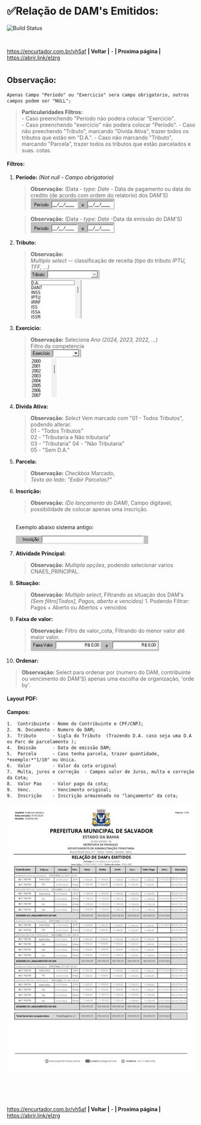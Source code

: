 # ✅Relação de DAM's Emitidos:
![Build Status](https://travis-ci.org/joemccann/dillinger.svg?branch=master)

<br>

<https://encurtador.com.br/vh5af> **| Voltar |** - **| Proxima página |** <https://abrir.link/eIzrg>  
#

## Observação: 
    Apenas Campo "Período" ou "Exercicio" sera campo obrigatorio, outros campos podem ser "NULL";
>   **Particularidades Filtros:** <br>
    -   Caso preenchendo "Período não podera colocar "Exercicio".  
    -   Caso preenchendo "exercicio" não podera colocar "Período".
    -   Caso não preechendo "Tributo", marcando "Divida Ativa", trazer todos os tributos que estão em "D.A.". 
    -   Caso não marcando "Tributo", marcando "Parcela", trazer todos os tributos que estão parcelados e suas. cotas. 
#### Filtros:
1.  **Período:** _(Not null - Campo obrigatorio)_ 
    >**Observação:** (Data - *type: Date* - Data de pagamento ou data do credito (de acordo com ordem do relatorio) dos DAM'S) <br>
    ![alt text](/Fotos/image.png)
   
    >**Observação:** (Data - *type: Date* -Data da emissão do DAM'S) <br> 
    ![alt text](/Fotos/image.png)

2.  **Tributo:** 
    >**Observação:** <br>   *Multiplo* _select_ -- classificação de receita (tipo do tributo *IPTU, TFF, ...)*<br>
    ![alt text](/Fotos/image-1.png)<br>
    ![alt text](/Fotos/image-2.png)


3.  **Exercicio:**
    > **Observação:** Seleciona *Ano (2024, 2023, 2022, ...)* <br>
    Filtro da competencia<br>
    ![alt text](/Fotos/image-3.png)<br>
    ![alt text](/Fotos/image-4.png)

4.  **Divida Ativa:** 
    > **Observação:** _Select_ Vem marcado com "01 - Todos Tributos", podendo alterar. <br>
        01 - "Todos Tributos" <br> 
        02 - "Tributaria e Não tributaria"<br> 
        03 - "Tributaria" 
        04 - "Não Tributaria" <br> 
        05 - "Sem D.A." <br> 
5.  **Parcela:** 
    >**Observação:** *Checkbox* Marcado,<br>  *Texto ao lado:* _"Exibir Parcelas?"_<br>

6.  **Inscrição:**
    >**Observação:** *(Do lançamento do DAM)*, Campo digitavel, possibilidade de colocar apenas uma inscrição.
    <br> 
    Exemplo abaixo sistema antigo:<br> 

    ![alt text](/Fotos/inscrição.png)
    
7.  **Atividade Principal:** 
    >**Observação:** _Multipla opções_, podendo selecionar varios CNAES_PRINCIPAL. <br>

8.  **Situação:** 
    >**Observação:** _Multiplo select_, Filtrando as situação dos DAM's <br>
    *(Sem filtro[Todos], Pagos, aberto e vencidos)*
        1. Podendo Filtrar: Pagos + Aberto ou Abertos + vencidos

9.  **Faixa de valor:**
    > **Observação:** Filtro de valor_cota, Filtrando do menor valor até maior valor.<br>
    ![alt text](/Fotos/faixa_valor.png)

10. **Ordenar:** 
> **Observação:** Select para ordenar por (numero do DAM, contribuinte ou vencimento do DAM'S) apenas uma escolha de organização, 'orde by'.   


 ####   Layout PDF:
**Campos:** 
 ```
1.  Contribuinte - Nome do Contribuinte e CPF/CNPJ;
2.  N. Documento - Numero do DAM;
3.  Tributo      - Sigla do Tributo  (Trazendo D.A. caso seja uma D.A ou Parc de parcelamento );
4.  Emissão      - Data de emissão DAM;
5.  Parcela      - Caso tenha parcela, trazer quantidade, *exemplo:*"1/10" ou Unica.
6.  Valor        - Valor da cota original 
7.  Multa, juros e correção  - Campos valor de Juros, multa e correção da Cota;
8.  Valor Pao    - Valor pago da cota; 
9.  Venc.        - Vencimento original;
9.  Inscrição    - Inscrição armazenado no "lançamento" da cota;  
```
![alt text](/Fotos/emitidos.png)
<br>
<br>

#
<br>

<https://encurtador.com.br/vh5af> **| Voltar |** - **| Proxima página |** <https://abrir.link/eIzrg>  